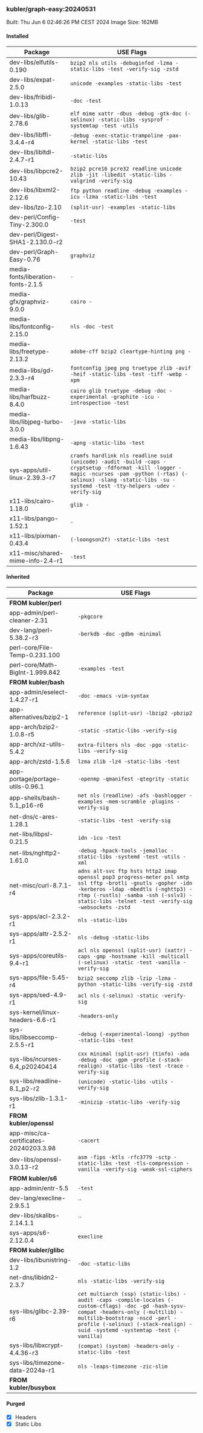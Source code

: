 ### kubler/graph-easy:20240531

Built: Thu Jun  6 02:46:26 PM CEST 2024
Image Size: 162MB

#### Installed
Package | USE Flags
--------|----------
dev-libs/elfutils-0.190 | `bzip2 nls utils -debuginfod -lzma -static-libs -test -verify-sig -zstd`
dev-libs/expat-2.5.0 | `unicode -examples -static-libs -test`
dev-libs/fribidi-1.0.13 | `-doc -test`
dev-libs/glib-2.78.6 | `elf mime xattr -dbus -debug -gtk-doc (-selinux) -static-libs -sysprof -systemtap -test -utils`
dev-libs/libffi-3.4.4-r4 | `-debug -exec-static-trampoline -pax-kernel -static-libs -test`
dev-libs/libltdl-2.4.7-r1 | `-static-libs`
dev-libs/libpcre2-10.43 | `bzip2 pcre16 pcre32 readline unicode zlib -jit -libedit -static-libs -valgrind -verify-sig`
dev-libs/libxml2-2.12.6 | `ftp python readline -debug -examples -icu -lzma -static-libs -test`
dev-libs/lzo-2.10 | `(split-usr) -examples -static-libs`
dev-perl/Config-Tiny-2.300.0 | `-test`
dev-perl/Digest-SHA1-2.130.0-r2 | ` `
dev-perl/Graph-Easy-0.76 | `graphviz`
media-fonts/liberation-fonts-2.1.5 | `-`
media-gfx/graphviz-9.0.0 | `cairo -`
media-libs/fontconfig-2.15.0 | `nls -doc -test`
media-libs/freetype-2.13.2 | `adobe-cff bzip2 cleartype-hinting png -`
media-libs/gd-2.3.3-r4 | `fontconfig jpeg png truetype zlib -avif -heif -static-libs -test -tiff -webp -xpm`
media-libs/harfbuzz-8.4.0 | `cairo glib truetype -debug -doc -experimental -graphite -icu -introspection -test`
media-libs/libjpeg-turbo-3.0.0 | `-java -static-libs`
media-libs/libpng-1.6.43 | `-apng -static-libs -test`
sys-apps/util-linux-2.39.3-r7 | `cramfs hardlink nls readline suid (unicode) -audit -build -caps -cryptsetup -fdformat -kill -logger -magic -ncurses -pam -python (-rtas) (-selinux) -slang -static-libs -su -systemd -test -tty-helpers -udev -verify-sig`
x11-libs/cairo-1.18.0 | `glib -`
x11-libs/pango-1.52.1 | `-`
x11-libs/pixman-0.43.4 | `(-loongson2f) -static-libs -test`
x11-misc/shared-mime-info-2.4-r1 | `-test`
#### Inherited
Package | USE Flags
--------|----------
**FROM kubler/perl** |
app-admin/perl-cleaner-2.31 | `-pkgcore`
dev-lang/perl-5.38.2-r3 | `-berkdb -doc -gdbm -minimal`
perl-core/File-Temp-0.231.100 | ` `
perl-core/Math-BigInt-1.999.842 | `-examples -test`
**FROM kubler/bash** |
app-admin/eselect-1.4.27-r1 | `-doc -emacs -vim-syntax`
app-alternatives/bzip2-1 | `reference (split-usr) -lbzip2 -pbzip2`
app-arch/bzip2-1.0.8-r5 | `-static -static-libs -verify-sig`
app-arch/xz-utils-5.4.2 | `extra-filters nls -doc -pgo -static-libs -verify-sig`
app-arch/zstd-1.5.6 | `lzma zlib -lz4 -static-libs -test`
app-portage/portage-utils-0.96.1 | `-openmp -qmanifest -qtegrity -static`
app-shells/bash-5.1_p16-r6 | `net nls (readline) -afs -bashlogger -examples -mem-scramble -plugins -verify-sig`
net-dns/c-ares-1.28.1 | `-static-libs -test -verify-sig`
net-libs/libpsl-0.21.5 | `idn -icu -test`
net-libs/nghttp2-1.61.0 | `-debug -hpack-tools -jemalloc -static-libs -systemd -test -utils -xml`
net-misc/curl-8.7.1-r4 | `adns alt-svc ftp hsts http2 imap openssl pop3 progress-meter psl smtp ssl tftp -brotli -gnutls -gopher -idn -kerberos -ldap -mbedtls (-nghttp3) -rtmp (-rustls) -samba -ssh (-sslv3) -static-libs -telnet -test -verify-sig -websockets -zstd`
sys-apps/acl-2.3.2-r1 | `nls -static-libs`
sys-apps/attr-2.5.2-r1 | `nls -debug -static-libs`
sys-apps/coreutils-9.4-r1 | `acl nls openssl (split-usr) (xattr) -caps -gmp -hostname -kill -multicall (-selinux) -static -test -vanilla -verify-sig`
sys-apps/file-5.45-r4 | `bzip2 seccomp zlib -lzip -lzma -python -static-libs -verify-sig -zstd`
sys-apps/sed-4.9-r1 | `acl nls (-selinux) -static -verify-sig`
sys-kernel/linux-headers-6.6-r1 | `-headers-only`
sys-libs/libseccomp-2.5.5-r1 | `-debug (-experimental-loong) -python -static-libs -test`
sys-libs/ncurses-6.4_p20240414 | `cxx minimal (split-usr) (tinfo) -ada -debug -doc -gpm -profile (-stack-realign) -static-libs -test -trace -verify-sig`
sys-libs/readline-8.1_p2-r2 | `(unicode) -static-libs -utils -verify-sig`
sys-libs/zlib-1.3.1-r1 | `-minizip -static-libs -verify-sig`
**FROM kubler/openssl** |
app-misc/ca-certificates-20240203.3.98 | `-cacert`
dev-libs/openssl-3.0.13-r2 | `asm -fips -ktls -rfc3779 -sctp -static-libs -test -tls-compression -vanilla -verify-sig -weak-ssl-ciphers`
**FROM kubler/s6** |
app-admin/entr-5.5 | `-test`
dev-lang/execline-2.9.5.1 | ``
dev-libs/skalibs-2.14.1.1 | ``
sys-apps/s6-2.12.0.4 | `execline`
**FROM kubler/glibc** |
dev-libs/libunistring-1.2 | `-doc -static-libs`
net-dns/libidn2-2.3.7 | `nls -static-libs -verify-sig`
sys-libs/glibc-2.39-r6 | `cet multiarch (ssp) (static-libs) -audit -caps -compile-locales (-custom-cflags) -doc -gd -hash-sysv-compat -headers-only (-multilib) -multilib-bootstrap -nscd -perl -profile (-selinux) (-stack-realign) -suid -systemd -systemtap -test (-vanilla)`
sys-libs/libxcrypt-4.4.36-r3 | `(compat) (system) -headers-only -static-libs -test`
sys-libs/timezone-data-2024a-r1 | `nls -leaps-timezone -zic-slim`
**FROM kubler/busybox** |
#### Purged
- [x] Headers
- [x] Static Libs
